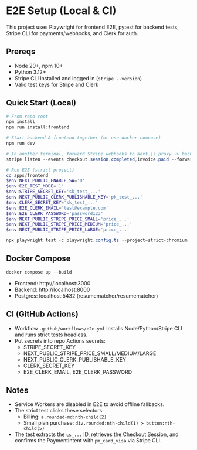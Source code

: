 # E2E Setup (Local & CI)

This project uses Playwright for frontend E2E, pytest for backend tests, Stripe CLI for payments/webhooks, and Clerk for auth.

## Prereqs
- Node 20+, npm 10+
- Python 3.12+
- Stripe CLI installed and logged in (`stripe --version`)
- Valid test keys for Stripe and Clerk

## Quick Start (Local)

```powershell
# From repo root
npm install
npm run install:frontend

# Start backend & frontend together (or use docker-compose)
npm run dev

# In another terminal, forward Stripe webhooks to Next.js proxy -> backend
stripe listen --events checkout.session.completed,invoice.paid --forward-to http://localhost:3000/api/stripe/webhook

# Run E2E (strict project)
cd apps/frontend
$env:NEXT_PUBLIC_ENABLE_SW='0'
$env:E2E_TEST_MODE='1'
$env:STRIPE_SECRET_KEY='sk_test_...'
$env:NEXT_PUBLIC_CLERK_PUBLISHABLE_KEY='pk_test_...'
$env:CLERK_SECRET_KEY='sk_test_...'
$env:E2E_CLERK_EMAIL='test@example.com'
$env:E2E_CLERK_PASSWORD='password123'
$env:NEXT_PUBLIC_STRIPE_PRICE_SMALL='price_...'
$env:NEXT_PUBLIC_STRIPE_PRICE_MEDIUM='price_...'
$env:NEXT_PUBLIC_STRIPE_PRICE_LARGE='price_...'

npx playwright test -c playwright.config.ts --project=strict-chromium
```

## Docker Compose

```powershell
docker compose up --build
```
- Frontend: http://localhost:3000
- Backend: http://localhost:8000
- Postgres: localhost:5432 (resumematcher/resumematcher)

## CI (GitHub Actions)
- Workflow `.github/workflows/e2e.yml` installs Node/Python/Stripe CLI and runs strict tests headless.
- Put secrets into repo Actions secrets:
  - STRIPE_SECRET_KEY
  - NEXT_PUBLIC_STRIPE_PRICE_SMALL/MEDIUM/LARGE
  - NEXT_PUBLIC_CLERK_PUBLISHABLE_KEY
  - CLERK_SECRET_KEY
  - E2E_CLERK_EMAIL, E2E_CLERK_PASSWORD

## Notes
- Service Workers are disabled in E2E to avoid offline fallbacks.
- The strict test clicks these selectors:
  - Billing: `a.rounded-md:nth-child(2)`
  - Small plan purchase: `div.rounded:nth-child(1) > button:nth-child(5)`
- The test extracts the `cs_...` ID, retrieves the Checkout Session, and confirms the PaymentIntent with `pm_card_visa` via Stripe CLI.
